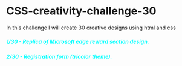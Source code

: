 # CSS-creativity-challenge-30
In this challenge I will  create 30 creative designs using html  and css 
<style>
  h5{
    color:aqua
  }
</style>
<h5>1/30 - Replica of Microsoft edge reward section design.</h5>
<h5>2/30 - Registration form (tricolor theme).</h5>

